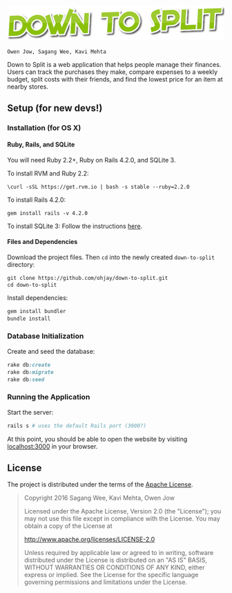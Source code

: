 ![alt text](app/assets/images/logo.png)

`Owen Jow, Sagang Wee, Kavi Mehta`

Down to Split is a web application that helps people manage their finances. Users can track the purchases they make, compare expenses to a weekly budget, split costs with their friends, and find the lowest price for an item at nearby stores.


Setup (for new devs!)
---
### Installation (for OS X)
#### Ruby, Rails, and SQLite
You will need Ruby 2.2+, Ruby on Rails 4.2.0, and SQLite 3.

To install RVM and Ruby 2.2:
```
\curl -sSL https://get.rvm.io | bash -s stable --ruby=2.2.0
```

To install Rails 4.2.0:
```
gem install rails -v 4.2.0
```

To install SQLite 3:
Follow the instructions [here](http://www.tutorialspoint.com/sqlite/sqlite_installation.htm).

#### Files and Dependencies
Download the project files. Then `cd` into the newly created `down-to-split` directory:
```
git clone https://github.com/ohjay/down-to-split.git
cd down-to-split
```

Install dependencies:
```ruby
gem install bundler
bundle install
```

### Database Initialization
Create and seed the database:
```ruby
rake db:create
rake db:migrate
rake db:seed
```

### Running the Application
Start the server:
```ruby
rails s # uses the default Rails port (3000?)
```

At this point, you should be able to open the website by visiting [localhost:3000](http://127.0.0.1:3000/) in your browser.


License
---
The project is distributed under the terms of the [Apache License](LICENSE).

> Copyright 2016 Sagang Wee, Kavi Mehta, Owen Jow
>
> Licensed under the Apache License, Version 2.0 (the "License");
> you may not use this file except in compliance with the License.
> You may obtain a copy of the License at
> 
> http://www.apache.org/licenses/LICENSE-2.0
> 
> Unless required by applicable law or agreed to in writing, software
> distributed under the License is distributed on an "AS IS" BASIS,
> WITHOUT WARRANTIES OR CONDITIONS OF ANY KIND, either express or implied.
> See the License for the specific language governing permissions and
> limitations under the License.
